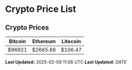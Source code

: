 # Crypto Price List

## Crypto Prices
| Bitcoin | Ethereum | Litecoin |
| ------- | -------- | -------- |
| $96921 | $2665.66 | $106.47 |
**Last Updated:** 2025-02-09 11:08 UTC
**Last Updated:** $DATE$
